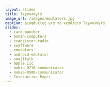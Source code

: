 ```yaml
---
layout: slides
title: Τεχνολογία 
image_url: /images/emulators.jpg
caption: Διαφάνειες για το κεφάλαιο Τεχνολογία 
slides:
  - card-puncher
  - human-computers
  - transistor-radio
  - swyftware
  - emulators 
  - android-emulator
  - smalltalk
  - apple IIc
  - nokia-9210-communicator
  - nokia-9500-communicator
  - Interactive Paper
---
```


